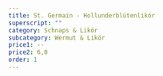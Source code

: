 ```yaml
---
title: St. Germain - Hollunderblütenlikör
superscript: ""
category: Schnaps & Likör
subcategory: Wermut & Likör
price1: --
price2: 6,0
order: 1
---
```

